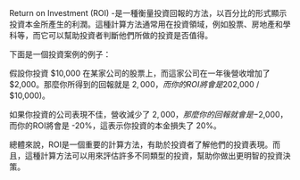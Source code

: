 

Return on Investment (ROI) -是一種衡量投資回報的方法，以百分比的形式顯示投資本金所產生的利潤。這種計算方法通常用在投資領域，例如股票、房地產和學科等，而它可以幫助投資者判斷他們所做的投資是否值得。

下面是一個投資案例的例子：

假設你投資 $10,000 在某家公司的股票上，而這家公司在一年後營收增加了 $2,000。那麼你所得到的回報就是 $2,000，而你的ROI將會是 20% ($2,000 / $10,000)。

如果你投資的公司表現不佳，營收減少了 $2,000，那麼你的回報就會是 -$2,000，而你的ROI將會是 -20%，這表示你投資的本金損失了 20%。

總體來說，ROI是一個重要的計算方法，有助於投資者了解他們的投資表現。而且，這種計算方法可以用來評估許多不同類型的投資，幫助你做出更明智的投資決策。